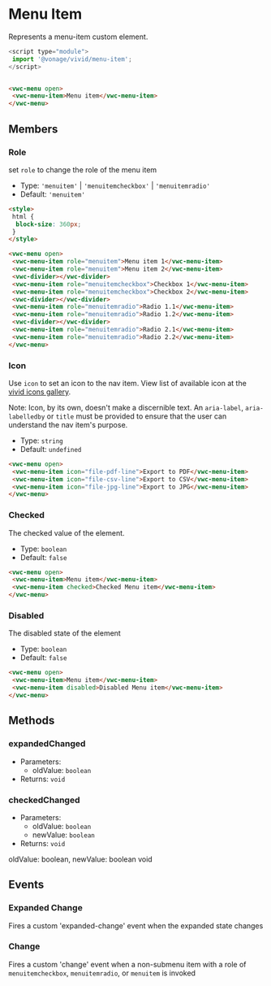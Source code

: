 # Menu Item

Represents a menu-item custom element.

```js
<script type="module">
 import '@vonage/vivid/menu-item';
</script>
```

```html preview

<vwc-menu open>
 <vwc-menu-item>Menu item</vwc-menu-item>
</vwc-menu>
```

## Members

### Role

set `role` to change the role of the menu item

- Type: `'menuitem'` | `'menuitemcheckbox'` | `'menuitemradio'`
- Default: `'menuitem'`

```html preview
<style>
 html { 
  block-size: 360px; 
 }
</style>

<vwc-menu open>
 <vwc-menu-item role="menuitem">Menu item 1</vwc-menu-item>
 <vwc-menu-item role="menuitem">Menu item 2</vwc-menu-item>
 <vwc-divider></vwc-divider>
 <vwc-menu-item role="menuitemcheckbox">Checkbox 1</vwc-menu-item>
 <vwc-menu-item role="menuitemcheckbox">Checkbox 2</vwc-menu-item>
 <vwc-divider></vwc-divider>
 <vwc-menu-item role="menuitemradio">Radio 1.1</vwc-menu-item>
 <vwc-menu-item role="menuitemradio">Radio 1.2</vwc-menu-item>
 <vwc-divider></vwc-divider>
 <vwc-menu-item role="menuitemradio">Radio 2.1</vwc-menu-item>
 <vwc-menu-item role="menuitemradio">Radio 2.2</vwc-menu-item>
</vwc-menu>
```

### Icon

Use `icon` to set an icon to the nav item.
View list of available icon at the [vivid icons gallery](https://icons.vivid.vonage.com).

Note: Icon, by its own, doesn't make a discernible text. An `aria-label`, `aria-labelledby` or `title` must be provided to ensure that the user can understand the nav item's purpose.

- Type: `string`
- Default: `undefined`

```html preview
<vwc-menu open>
 <vwc-menu-item icon="file-pdf-line">Export to PDF</vwc-menu-item>
 <vwc-menu-item icon="file-csv-line">Export to CSV</vwc-menu-item>
 <vwc-menu-item icon="file-jpg-line">Export to JPG</vwc-menu-item>
</vwc-menu>
```

### Checked

The checked value of the element.

- Type: `boolean`
- Default: `false`

```html preview
<vwc-menu open>
 <vwc-menu-item>Menu item</vwc-menu-item>
 <vwc-menu-item checked>Checked Menu item</vwc-menu-item>
</vwc-menu>
```

### Disabled

The disabled state of the element

- Type: `boolean`
- Default: `false`

```html preview
<vwc-menu open>
 <vwc-menu-item>Menu item</vwc-menu-item>
 <vwc-menu-item disabled>Disabled Menu item</vwc-menu-item>
</vwc-menu>
```

<!-- ### Expanded

The expanded state of the element

- Type: `boolean`
- Default: `false` -->

## Methods

### expandedChanged

- Parameters:
  - oldValue: `boolean`
- Returns: `void`

### checkedChanged

- Parameters:
  - oldValue: `boolean`
  - newValue: `boolean`
- Returns: `void`

oldValue: boolean, newValue: boolean void

## Events

### Expanded Change

Fires a custom 'expanded-change' event when the expanded state changes

### Change

Fires a custom 'change' event when a non-submenu item with a role of `menuitemcheckbox`, `menuitemradio`, or `menuitem` is invoked

